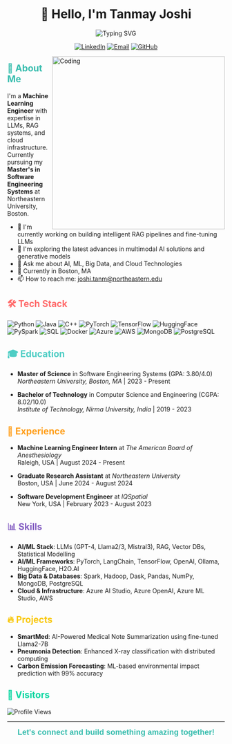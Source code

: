 # <div align="center">👋 Hello, I'm Tanmay Joshi</div>

<div align="center">
<img src="https://readme-typing-svg.herokuapp.com?font=Montserrat&weight=600&size=28&pause=1000&color=38BDAE&center=true&vCenter=true&width=435&lines=Machine+Learning+Engineer;AI+Specialist;LLM+Enthusiast;RAG+Pipeline+Developer" alt="Typing SVG" />
</div>

<p align="center">
  <a href="https://www.linkedin.com/in/tanmayjoshi"><img src="https://img.shields.io/badge/LinkedIn-0077B5?style=for-the-badge&logo=linkedin&logoColor=white" alt="LinkedIn"/></a>
  <a href="mailto:joshi.tanm@northeastern.edu"><img src="https://img.shields.io/badge/Email-D14836?style=for-the-badge&logo=gmail&logoColor=white" alt="Email"/></a>
  <a href="https://github.com/Tanmayjoshi-3601"><img src="https://img.shields.io/badge/GitHub-100000?style=for-the-badge&logo=github&logoColor=white" alt="GitHub"/></a>
</p>

<img align="right" alt="Coding" width="400" src="https://raw.githubusercontent.com/abhisheknaiidu/abhisheknaiidu/master/code.gif">

## <span style="color:#38BDAE">🚀 About Me</span>

I'm a **Machine Learning Engineer** with expertise in LLMs, RAG systems, and cloud infrastructure. Currently pursuing my **Master's in Software Engineering Systems** at Northeastern University, Boston.

- 🔭 I'm currently working on building intelligent RAG pipelines and fine-tuning LLMs
- 🌱 I'm exploring the latest advances in multimodal AI solutions and generative models
- 💬 Ask me about AI, ML, Big Data, and Cloud Technologies
- 📍 Currently in Boston, MA
- 📫 How to reach me: [joshi.tanm@northeastern.edu](mailto:joshi.tanm@northeastern.edu)

## <span style="color:#FF6B6B">🛠️ Tech Stack</span>

![Python](https://img.shields.io/badge/Python-3776AB?style=for-the-badge&logo=python&logoColor=white)
![Java](https://img.shields.io/badge/Java-ED8B00?style=for-the-badge&logo=openjdk&logoColor=white)
![C++](https://img.shields.io/badge/C++-00599C?style=for-the-badge&logo=cplusplus&logoColor=white)
![PyTorch](https://img.shields.io/badge/PyTorch-EE4C2C?style=for-the-badge&logo=pytorch&logoColor=white)
![TensorFlow](https://img.shields.io/badge/TensorFlow-FF6F00?style=for-the-badge&logo=tensorflow&logoColor=white)
![HuggingFace](https://img.shields.io/badge/🤗_Hugging_Face-FFD21E?style=for-the-badge)
![PySpark](https://img.shields.io/badge/PySpark-E25A1C?style=for-the-badge&logo=apache-spark&logoColor=white)
![SQL](https://img.shields.io/badge/SQL-4479A1?style=for-the-badge&logo=mysql&logoColor=white)
![Docker](https://img.shields.io/badge/Docker-2496ED?style=for-the-badge&logo=docker&logoColor=white)
![Azure](https://img.shields.io/badge/Azure-0089D6?style=for-the-badge&logo=microsoft-azure&logoColor=white)
![AWS](https://img.shields.io/badge/AWS-232F3E?style=for-the-badge&logo=amazon-aws&logoColor=white)
![MongoDB](https://img.shields.io/badge/MongoDB-4EA94B?style=for-the-badge&logo=mongodb&logoColor=white)
![PostgreSQL](https://img.shields.io/badge/PostgreSQL-336791?style=for-the-badge&logo=postgresql&logoColor=white)

## <span style="color:#4ECDC4">🎓 Education</span>

- **Master of Science** in Software Engineering Systems (GPA: 3.80/4.0)  
  *Northeastern University, Boston, MA* | 2023 - Present
  
- **Bachelor of Technology** in Computer Science and Engineering (CGPA: 8.02/10.0)  
  *Institute of Technology, Nirma University, India* | 2019 - 2023

## <span style="color:#FF9F1C">💼 Experience</span>

- **Machine Learning Engineer Intern** at *The American Board of Anesthesiology*  
  Raleigh, USA | August 2024 - Present
  
- **Graduate Research Assistant** at *Northeastern University*  
  Boston, USA | June 2024 - August 2024
  
- **Software Development Engineer** at *IQSpatial*  
  New York, USA | February 2023 - August 2023

## <span style="color:#845EC2">📊 Skills</span>

- **AI/ML Stack**: LLMs (GPT-4, Llama2/3, Mistral3), RAG, Vector DBs, Statistical Modelling
- **AI/ML Frameworks**: PyTorch, LangChain, TensorFlow, OpenAI, Ollama, HuggingFace, H2O.AI
- **Big Data & Databases**: Spark, Hadoop, Dask, Pandas, NumPy, MongoDB, PostgreSQL
- **Cloud & Infrastructure**: Azure AI Studio, Azure OpenAI, Azure ML Studio, AWS

## <span style="color:#F9C80E">🔥 Projects</span>

- **SmartMed**: AI-Powered Medical Note Summarization using fine-tuned Llama2-7B
- **Pneumonia Detection**: Enhanced X-ray classification with distributed computing
- **Carbon Emission Forecasting**: ML-based environmental impact prediction with 99% accuracy


## <span style="color:#06D6A0">👥 Visitors</span>

![Profile Views](https://profile-counter.glitch.me/Tanmayjoshi-3601/count.svg)

---

<div align="center">
  <b><span style="font-family: 'Montserrat', sans-serif; font-size: 18px; color: #38BDAE;">Let's connect and build something amazing together!</span></b>
</div>
